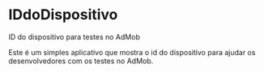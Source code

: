 # IDdoDispositivo
ID do dispositivo para testes no AdMob

Este é um simples aplicativo que mostra o id do dispositivo para ajudar os desenvolvedores com os testes no AdMob.

